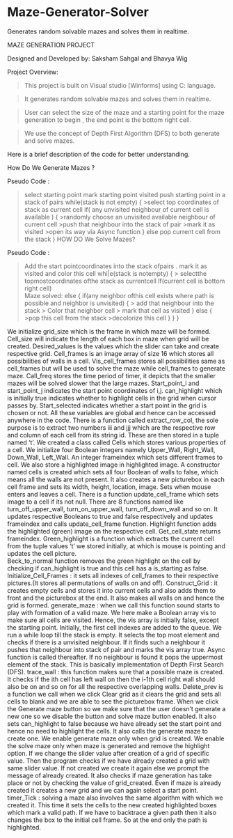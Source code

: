 # Maze-Generator-Solver
Generates random solvable mazes and solves them in realtime.


MAZE GENERATION PROJECT

Designed and Developed by: Saksham Sahgal and Bhavya Wig

Project Overview:

> This project is built on Visual studio [Winforms] using C: language.

>It generates random solvable mazes and solves them in realtime.

>User can select the size of the maze and a starting point for the maze generation to begin , the end point is the bottom right cell.

>We use the concept of Depth First Algorithm (DFS) to both generate and solve mazes.


Here is a brief description of the code for better understanding.

How Do We Generate Mazes ?

Pseudo Code :

>select starting point
>mark starting point visited
>push starting point in a stack of pairs
while(stack is not empty)
{
	>select top coordinates of stack as current cell
	if( any unvisited neighbour of current cell is available )
	{
		>randomly choose an unvisited available neighbour of current cell
		>push that neighbour into the stack of pair
		>mark it as visited
		>open its way via Async function
	}
	else
		pop current cell from the stack
}
HOW DO We Solve Mazes?

Pseudo Code :

> Add the start pointcoordinates into the stack ofpairs . mark it as visited and color this cell
whi|e(stack is notempty)
{
	> selectthe topmostcoordinates ofthe stack as currentcell
	lf(current cell is bottom right cell)	
		Maze solved:
	else
	{
		if(any neighbor ofthis cell exists where path is possible and neighbor is unvisited)
		{
		> add that neighbour into the stack
		> Color that neighbor cell
		> mark that cell as visited
		}
		else
		{
		>pop this cell from the stack
		>decolorize this cell
		}
	}
}

We initialize grid_size which is the frame in which maze will be formed. Cell_size will indicate the length of each box in maze when grid will be created. Desired_values is the values which the slider can take and create respective grid. Cell_frames is an image array of size 16 which stores all possibilities of walls in a cell. Vis_cell_frames stores all possibilities same as cell_frames but will be used to solve the maze while cell_frames to generate maze. Call_freq stores the time period of timer, it depicts that the smaller mazes will be solved slower that the large mazes. Start_point_i and start_point_j indicates the start point coordinates of i,j. can_highlight which is initially true indicates whether to highlight cells in the grid when cursor passes by. Start_selected indicates whether a start point in the grid is chosen or not. All these variables are global and hence can be accessed anywhere in the code.
There is a function called extract_row_col, the sole purpose is to extract two numbers iii and jjj which are the respective row and column of each cell from its string id. These are then stored in a tuple named ‘t’.
We created a class called Cells which stores various properties of a cell. We initialize four Boolean integers namely Upper_Wall, Right_Wall, Down_Wall, Left_Wall. An integer frameindex which sets different frames to cell. We also store a highlighted image in highlighted image. A constructor named cells is created which sets all four Boolean of walls to false, which means all the walls are not present. It also creates a new picturebox in each cell frame and sets its width, height, location, image. Sets when mouse enters and leaves a cell. There is a function update_cell_frame which sets image to a cell if its not null. There are 8 functions named like turn_off_upper_wall, turn_on_upper_wall, turn_off_down_wall and so on. It updates respective Booleans to true and false respectively and updates frameindex and calls update_cell_frame function. Highlight function adds the highlighted (green) image on the respective cell. Get_cell_state returns frameindex. 
Green_highlight is a function which extracts the current cell from the tuple values ‘t’ we stored initially, at which is mouse is pointing and updates the cell picture.  
Beck_to_normal function removes the green highlight on the cell by checking if can_highlight is true and this cell has a is_starting as false.
Initialize_Cell_Frames : it sets all indexes of cell_frames to their respective pictures.(It stores all permutations of walls on and off). 
Construct_Grid : it creates empty cells and stores it into current cells and also adds them to front and the picturebox at the end. It also makes all walls on and hence the grid is formed.
generate_maze : when we call this function sound starts to play with formation of a valid maze. We here make a Boolean array vis to make sure all cells are visited. Hence, the vis array is initially false, except the starting point. Initially, the first cell indexes are added to the queue. We run a while loop till the stack is empty. It selects the top most element and checks if there is a unvisited neighbour. If it finds such a neighbour it pushes that neighbour into stack of pair and marks the vis array true. Async function is called thereafter. If no neighbour is found it pops the uppermost element of the stack. This is basically implementation of Depth First Search (DFS). 
trace_wall : this function makes sure that a possible maze is created. It checks if the ith cell has left wall on then the i-1th cell right wall should also be on and so on for all the respective overlapping walls.
Delete_prev is a function we call when we click Clear grid as it clears the grid and sets all cells to blank and we are able to see the picturebox frame. 
When we click the Generate maze button so we make sure that the user doesn’t generate a new one so we disable the button and solve maze button enabled. It also sets can_highlight to false because we have already set the start point and hence no need to highlight the cells. It also calls the generate maze to create one.
We enable generate maze only when grid is created. We enable the solve maze only when maze is generated and remove the highlight option. 
If we change the slider value after creation of a grid of specific value. Then the program checks if we have already created a grid with same slider value. If not created we create it again else we prompt the message of already created. It also checks if maze generation has take place or not by checking the value of grid_created. Even if maze is already created it creates a new grid and we can again select a start point.
timer_Tick :  solving a maze also involves the same algorithm with which we created it. This time it sets the cells to the new created highlighted boxes which mark a valid path. If we have to backtrace a given path then it also changes the box to the initial cell frame. So at the end only the path is highlighted. 



